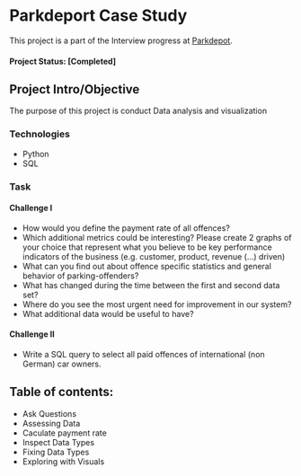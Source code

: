 # Parkdeport Case Study

This project is a part of the Interview progress at [Parkdepot](https://www.park-depot.com/de-de). 

#### Project Status: [Completed]
## Project Intro/Objective

The purpose of this project is conduct Data analysis and visualization

### Technologies

-   Python
-   SQL

### Task
#### Challenge I
- How would you define the payment rate of all offences?
- Which additional metrics could be interesting?
Please create 2 graphs of your choice that represent what you believe to be key performance
indicators of the business (e.g. customer, product, revenue (...) driven)
- What can you find out about offence specific statistics and general behavior of parking-offenders?
-  What has changed during the time between the first and second data set?
- Where do you see the most urgent need for improvement in our system?
- What additional data would be useful to have?

#### Challenge II
- Write a SQL query to select all paid offences of international (non German) car
owners.

## Table of contents:
-   Ask Questions
-   Assessing Data
-   Caculate payment rate
-   Inspect Data Types
-   Fixing Data Types
-   Exploring with Visuals
